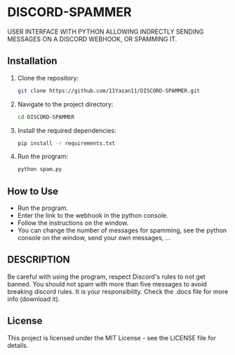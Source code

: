 # DISCORD-SPAMMER
USER INTERFACE WITH PYTHON ALLOWING INDRECTLY SENDING MESSAGES ON A DISCORD WEBHOOK, OR SPAMMING IT.

## Installation

1. Clone the repository:
    ```bash
    git clone https://github.com/11Yazan11/DISCORD-SPAMMER.git
    ```
2. Navigate to the project directory:
    ```bash
    cd DISCORD-SPAMMER
    ```
3. Install the required dependencies:
    ```bash
    pip install -r requirements.txt
    ```
4. Run the program:
    ```bash
    python spam.py
    ```

## How to Use

- Run the program.
- Enter the link to the webhook in the python console.
- Follow the instructions on the window.
- You can change the number of messages for spamming, see the python console on the window, send your own messages, ...
  
## DESCRIPTION

Be careful with using the program, respect Discord's rules to not get banned. You should not spam with more than five messages to avoid breaking discord rules. It is your responsibility. Check the .docs file for more info (download it).

## License

This project is licensed under the MIT License - see the LICENSE file for details.

